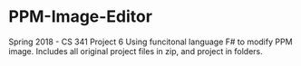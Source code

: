 # PPM-Image-Editor
Spring 2018 - CS 341 Project 6
Using funcitonal language F# to modify PPM image.
Includes all original project files in zip, and project in folders.
